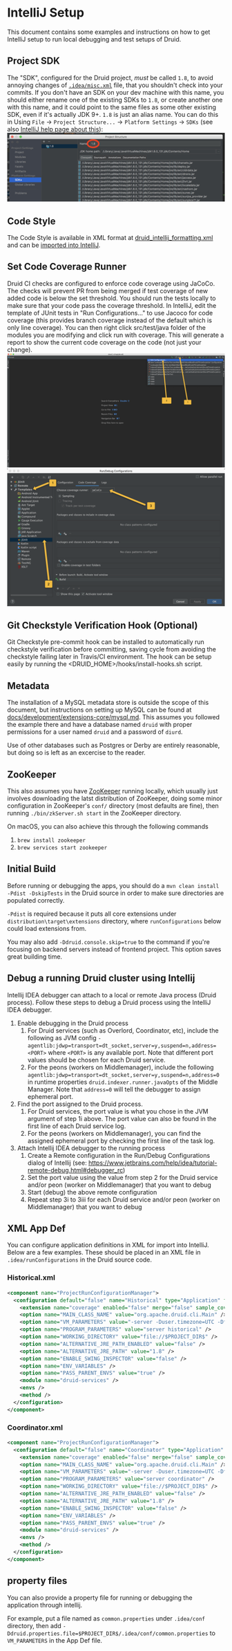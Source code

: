 <!--
  ~ Licensed to the Apache Software Foundation (ASF) under one
  ~ or more contributor license agreements.  See the NOTICE file
  ~ distributed with this work for additional information
  ~ regarding copyright ownership.  The ASF licenses this file
  ~ to you under the Apache License, Version 2.0 (the
  ~ "License"); you may not use this file except in compliance
  ~ with the License.  You may obtain a copy of the License at
  ~
  ~   http://www.apache.org/licenses/LICENSE-2.0
  ~
  ~ Unless required by applicable law or agreed to in writing,
  ~ software distributed under the License is distributed on an
  ~ "AS IS" BASIS, WITHOUT WARRANTIES OR CONDITIONS OF ANY
  ~ KIND, either express or implied.  See the License for the
  ~ specific language governing permissions and limitations
  ~ under the License.
  -->

# IntelliJ Setup
This document contains some examples and instructions on how to get IntelliJ setup to run local debugging and test
setups of Druid.

## Project SDK

The "SDK", configured for the Druid project, *must* be called `1.8`, to avoid annoying changes of
[`.idea/misc.xml`](/.idea/misc.xml) file, that you shouldn't check into your commits. If you don't have an SDK on your
dev machine with this name, you should either rename one of the existing SDKs to `1.8`, or create another one with this
name, and it could point to the same files as some other existing SDK, even if it's actually JDK 9+. `1.8` is just
an alias name. You can do this in Using `File` -> `Project Structure...` -> `Platform Settings` -> `SDKs`
(see also [IntelliJ help page about this](https://www.jetbrains.com/help/idea/configuring-intellij-platform-plugin-sdk.html)):
![IntelliJ SDK Config](intellij-sdk-config.jpg)

## Code Style
The Code Style is available in XML format at [druid_intellij_formatting.xml](druid_intellij_formatting.xml) and can be [imported into IntelliJ](https://www.jetbrains.com/help/idea/2017.1/copying-code-style-settings.html).

## Set Code Coverage Runner
Druid CI checks are configured to enforce code coverage using JaCoCo. The checks will prevent PR from being merged 
if test coverage of new added code is below the set threshold. You should run the tests locally to make sure that
your code pass the coverage threshold. In IntelliJ, edit the template of JUnit tests in "Run Configurations..." 
to use Jacoco for code coverage (this provides branch coverage instead of the default which is only line coverage).
You can then right click src/test/java folder of the modules you are modifying and click run with coverage. This
will generate a report to show the current code coverage on the code (not just your change).
![Code Coverage Runner Setup 1](intellij-images/code_coverage_1.png)
![Code Coverage Runner Setup 2](intellij-images/code_coverage_2.png)

## Git Checkstyle Verification Hook (Optional)
Git Checkstyle pre-commit hook can be installed to automatically run checkstyle verification before committing, 
saving cycle from avoiding the checkstyle failing later in Travis/CI environment.
The hook can be setup easily by running the <DRUID_HOME>/hooks/install-hooks.sh script.

## Metadata
The installation of a MySQL metadata store is outside the scope of this document, but instructions on setting up MySQL can be found at [docs/development/extensions-core/mysql.md](/docs/development/extensions-core/mysql.md). This assumes you followed the example there and have a database named `druid` with proper permissions for a user named `druid` and a password of `diurd`.

Use of other databases such as Postgres or Derby are entirely reasonable, but doing so is left as an excercise to the reader.

## ZooKeeper
This also assumes you have [ZooKeeper](http://zookeeper.apache.org/releases.html) running locally, which usually just involves downloading the latst distribution of ZooKeeper, doing some minor configuration in ZooKeeper's `conf/` directory (most defaults are fine), then running `./bin/zkServer.sh start` in the ZooKeeper directory. 

On macOS, you can also achieve this through the following commands

1. `brew install zookeeper`
2. `brew services start zookeeper`

## Initial Build
Before running or debugging the apps, you should do a `mvn clean install -Pdist -DskipTests` in the Druid source in order to make sure directories are populated correctly.

`-Pdist` is required because it puts all core extensions under `distribution\target\extensions` directory, where `runConfigurations` below could load extensions from.

You may also add `-Ddruid.console.skip=true` to the command if you're focusing on backend servers instead of frontend project. This option saves great building time.

## Debug a running Druid cluster using Intellij
Intellij IDEA debugger can attach to a local or remote Java process (Druid process). 
Follow these steps to debug a Druid process using the IntelliJ IDEA debugger.
1. Enable debugging in the Druid process
    1. For Druid services (such as Overlord, Coordinator, etc), include the following as JVM config `-agentlib:jdwp=transport=dt_socket,server=y,suspend=n,address=<PORT>` where `<PORT>` is any available port. Note that different port values should be chosen for each Druid service.
    2. For the peons (workers on Middlemanager), include the following `agentlib:jdwp=transport=dt_socket,server=y,suspend=n,address=0` in runtime properties `druid.indexer.runner.javaOpts` of the Middle Manager. Note that `address=0` will tell the debugger to assign ephemeral port.
2. Find the port assigned to the Druid process.
    1. For Druid services, the port value is what you chose in the JVM argument of step 1i above. The port value can also be found in the first line of each Druid service log.
    2. For the peons (workers on Middlemanager), you can find the assigned ephemeral port by checking the first line of the task log.
3. Attach Intellij IDEA debugger to the running process
    1. Create a Remote configuration in the Run/Debug Configurations dialog of Intellij (see: https://www.jetbrains.com/help/idea/tutorial-remote-debug.html#debugger_rc)
    2. Set the port value using the value from step 2 for the Druid service and/or peon (worker on Middlemanager) that you want to debug
    3. Start (debug) the above remote configuration
    4. Repeat step 3i to 3iii for each Druid service and/or peon (worker on Middlemanager) that you want to debug

## XML App Def
You can configure application definitions in XML for import into IntelliJ. Below are a few examples. These should be placed in an XML file in `.idea/runConfigurations` in the Druid source code.

### Historical.xml
```xml
<component name="ProjectRunConfigurationManager">
  <configuration default="false" name="Historical" type="Application" factoryName="Application">
    <extension name="coverage" enabled="false" merge="false" sample_coverage="true" runner="idea" />
    <option name="MAIN_CLASS_NAME" value="org.apache.druid.cli.Main" />
    <option name="VM_PARAMETERS" value="-server -Duser.timezone=UTC -Dfile.encoding=UTF-8 -Xmx2G -XX:MaxJavaStackTraceDepth=9999 -XX:+UseG1GC -XX:+PrintGCDetails -XX:+PrintGCTimeStamps -XX:+PrintAdaptiveSizePolicy -XX:+PrintReferenceGC -verbose:gc -XX:+PrintFlagsFinal -Djava.util.logging.manager=org.apache.logging.log4j.jul.LogManager -Dorg.jboss.logging.provider=slf4j -Dlog4j.configurationFile=$PROJECT_DIR$/core/src/main/resources/log4j2.debug.xml -Ddruid.host=localhost -Ddruid.service=historical -Ddruid.processing.buffer.sizeBytes=100000000 -Ddruid.extensions.hadoopDependenciesDir=$PROJECT_DIR$/distribution/target/hadoop-dependencies/ -Ddruid.extensions.directory=$PROJECT_DIR$/distribution/target/extensions/ -Ddruid.extensions.loadList=[\&quot;druid-s3-extensions\&quot;,\&quot;druid-histogram\&quot;,\&quot;mysql-metadata-storage\&quot;] -Ddruid.historical.cache.useCache=false -Ddruid.historical.cache.populateCache=false -Ddruid.segmentCache.locations=&quot;[{\&quot;path\&quot;:\&quot;/tmp/druid/indexCache\&quot;,\&quot;maxSize\&quot;:10000000000}]&quot; -Ddruid.zk.service.host=localhost -Ddruid.processing.numThreads=1 -Ddruid.server.http.numThreads=50 -Ddruid.serverview.type=batch -Ddruid.emitter=logging" />
    <option name="PROGRAM_PARAMETERS" value="server historical" />
    <option name="WORKING_DIRECTORY" value="file://$PROJECT_DIR$" />
    <option name="ALTERNATIVE_JRE_PATH_ENABLED" value="false" />
    <option name="ALTERNATIVE_JRE_PATH" value="1.8" />
    <option name="ENABLE_SWING_INSPECTOR" value="false" />
    <option name="ENV_VARIABLES" />
    <option name="PASS_PARENT_ENVS" value="true" />
    <module name="druid-services" />
    <envs />
    <method />
  </configuration>
</component>
```

### Coordinator.xml
```xml
<component name="ProjectRunConfigurationManager">
  <configuration default="false" name="Coordinator" type="Application" factoryName="Application">
    <extension name="coverage" enabled="false" merge="false" sample_coverage="true" runner="idea" />
    <option name="MAIN_CLASS_NAME" value="org.apache.druid.cli.Main" />
    <option name="VM_PARAMETERS" value="-server -Duser.timezone=UTC -Dfile.encoding=UTF-8 -Xmx256M -Xmx256M -XX:+UseG1GC -XX:+PrintGCDetails -XX:+PrintGCTimeStamps -XX:+PrintAdaptiveSizePolicy -XX:+PrintReferenceGC -verbose:gc -XX:+PrintFlagsFinal -Djava.util.logging.manager=org.apache.logging.log4j.jul.LogManager -Dorg.jboss.logging.provider=slf4j -Ddruid.host=localhost -Ddruid.service=coordinator -Ddruid.extensions.directory=$PROJECT_DIR$/distribution/target/extensions/ -Ddruid.extensions.loadList=[\&quot;druid-s3-extensions\&quot;,\&quot;druid-histogram\&quot;,\&quot;mysql-metadata-storage\&quot;] -Ddruid.zk.service.host=localhost -Ddruid.metadata.storage.type=mysql -Ddruid.metadata.storage.connector.connectURI=&quot;jdbc:mysql://localhost:3306/druid&quot; -Ddruid.metadata.storage.connector.user=druid -Ddruid.metadata.storage.connector.password=diurd -Ddruid.serverview.type=batch -Ddruid.emitter=logging -Ddruid.coordinator.period=PT10S -Ddruid.coordinator.startDelay=PT5S" />
    <option name="PROGRAM_PARAMETERS" value="server coordinator" />
    <option name="WORKING_DIRECTORY" value="file://$PROJECT_DIR$" />
    <option name="ALTERNATIVE_JRE_PATH_ENABLED" value="false" />
    <option name="ALTERNATIVE_JRE_PATH" value="1.8" />
    <option name="ENABLE_SWING_INSPECTOR" value="false" />
    <option name="ENV_VARIABLES" />
    <option name="PASS_PARENT_ENVS" value="true" />
    <module name="druid-services" />
    <envs />
    <method />
  </configuration>
</component>
```
## property files

You can also provide a property file for running or debugging the application through intellij. 

For example, put a file named as `common.properties` under `.idea/conf` directory, then add `-Ddruid.properties.file=$PROJECT_DIR$/.idea/conf/common.properties` to `VM_PARAMETERS` in the App Def file.
